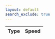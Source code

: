 ```yaml
---
layout: default
search_exclude: true
---  
```


<script>
// Make a GET request to the backend endpoint
fetch('http://localhost:8085/api/sort/speeds')
  .then(response => {
    // Check if the request was successful (status code 200)
    if (!response.ok) {
      throw new Error('Network response was not ok');
    }
    
    // Parse the JSON response
    return response.json();
  })
  .then(data => {
    // Access each item in the dictionary and store them as variables
    const bubbleSortSpeed = data.bubbleSort;
    const insertionSortSpeed = data.insertionSort;
    const mergeSortSpeed = data.mergeSort;
    const selectionSortSpeed = data.selectionSort;

    // Now you can use these variables as needed
    console.log('Bubble Sort Speed:', bubbleSortSpeed);
    console.log('Insertion Sort Speed:', insertionSortSpeed);
    console.log('Merge Sort Speed:', mergeSortSpeed);
    console.log('Selection Sort Speed:', selectionSortSpeed);
  })
  .catch(error => {
    console.error('Error fetching data:', error);
  });
</script>


<!-- Getting leaderboard data -->
<script>
  const resultContainer = document.getElementById("result");
  const leaderboardUrl = "http://localhost:8085/api/quizleaders/";
  const controller = new AbortController();
  const signal = controller.signal;

  async function fetchLeaderboard() {
    try {
      const response = await fetch(leaderboardUrl, {
        method: 'GET',
        signal: signal,
        mode: 'cors'
      });

      if (!response.ok) {
        throw new Error('Network response was not ok: ' + response.statusText);
      }

      const data = await response.json();
      data.forEach(row => addRow(row));
    } catch (error) {
      if (error.name === 'AbortError') {
        resultContainer.innerHTML += `<div>Error: Request timed out</div>`;
      } else {
        resultContainer.innerHTML += `<div>Error: Could not retrieve leaderboard data</div>`;
      }
    } 
  }

  function addRow(rowData) {
    const tr = document.createElement("tr");
    Object.values(rowData).forEach(val => {
      const td = document.createElement("td");
      td.textContent = val;
      tr.appendChild(td);
    });
    resultContainer.appendChild(tr);
  }

  document.addEventListener('DOMContentLoaded', fetchLeaderboard);
</script>


  <div>
    <section class="team1">
      <main id="content" class="main-content" role="main">
        <table id="stock">
          <thead>
            <tr>
              <th>Type</th>
              <th>Speed</th>
            </tr>
          </thead>
          <tbody id="result">
          </tbody>
        </table>
      </main>
    </section>
  </div>